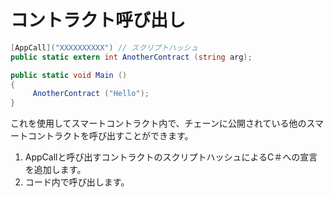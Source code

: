 # コントラクト呼び出し

```c#
[AppCall]("XXXXXXXXXX") // スクリプトハッシュ
public static extern int AnotherContract (string arg);

public static void Main ()
{
     AnotherContract ("Hello");
}
```

これを使用してスマートコントラクト内で、チェーンに公開されている他のスマートコントラクトを呼び出すことができます。
1. AppCallと呼び出すコントラクトのスクリプトハッシュによるC＃への宣言を追加します。
2. コード内で呼び出します。
